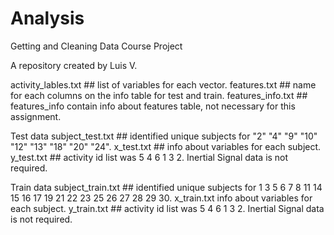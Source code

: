 # Analysis
Getting and Cleaning Data Course Project

A repository created by Luis V.

activity_lables.txt  ## list of variables for each vector.
features.txt ## name for each columns on the info table for test and train.
features_info.txt ## features_info contain info about features table, not necessary for this assignment.

Test data
subject_test.txt ## identified unique subjects for "2"  "4"  "9"  "10" "12" "13" "18" "20" "24".
x_test.txt ## info about variables for each subject.
y_test.txt ## activity id list was 5 4 6 1 3 2.
Inertial Signal data is not required. 

Train data
subject_train.txt ## identified unique subjects for 1  3  5  6  7  8 11 14 15 16 17 19 21 22 23 25 26 27 28 29 30.
x_train.txt info about variables for each subject.
y_train.txt ## activity id list was 5 4 6 1 3 2.
Inertial Signal data is not required. 
